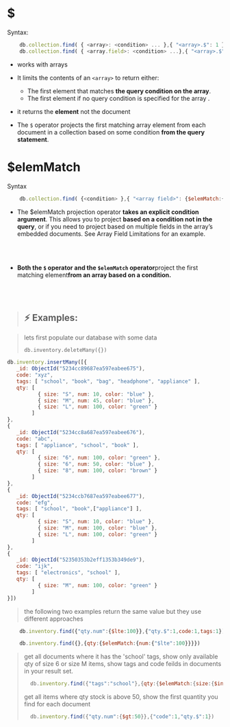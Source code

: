 
# $

Syntax:

```js
    db.collection.find( { <array>: <condition> ... },{ "<array>.$": 1 } )
    db.collection.find( { <array.field>: <condition> ...},{ "<array>.$": 1 } )
```

- works with arrays
- It limits the contents of an `<array>` to return either:
  - The first element that matches **the query condition on the array**.
  - The first element if no query condition is specified for the array .
  
- it returns the **element** not the document

- The `$` operator projects the first matching array element from each document in a collection based on some condition **from the query statement**.

# $elemMatch

Syntax

```js
    db.collection.find( {<condition> },{ "<array field>": {$elemMatch:{<field>:<condition>}} } )
```

- The $elemMatch projection operator **takes an explicit condition argument**. This allows you to project **based on a condition not in the query**, or if you need to project based on multiple fields in the array’s embedded documents. See Array Field Limitations for an example.

<br><br>

- **Both the `$` operator and the `$elemMatch` operator**project the first matching element**from an array based on a condition.**

<br><br>

> ## :zap: Examples:

> lets first populate our database with some data
>
> ``` db.inventory.deleteMany({}) ```
>
```js
db.inventory.insertMany([{
   _id: ObjectId("5234cc89687ea597eabee675"),
   code: "xyz",
   tags: [ "school", "book", "bag", "headphone", "appliance" ],
   qty: [
          { size: "S", num: 10, color: "blue" },
          { size: "M", num: 45, color: "blue" },
          { size: "L", num: 100, color: "green" }
        ]
},
{
   _id: ObjectId("5234cc8a687ea597eabee676"),
   code: "abc",
   tags: [ "appliance", "school", "book" ],
   qty: [
          { size: "6", num: 100, color: "green" },
          { size: "6", num: 50, color: "blue" },
          { size: "8", num: 100, color: "brown" }
        ]
},
{
   _id: ObjectId("5234ccb7687ea597eabee677"),
   code: "efg",
   tags: [ "school", "book",["appliance"] ],
   qty: [
          { size: "S", num: 10, color: "blue" },
          { size: "M", num: 100, color: "blue" },
          { size: "L", num: 100, color: "green" }
        ]
},
{
   _id: ObjectId("52350353b2eff1353b349de9"),
   code: "ijk",
   tags: [ "electronics", "school" ],
   qty: [
          { size: "M", num: 100, color: "green" }
        ]
}])
```

>the following two examples return the same value but they use different approaches
>
>
```js
    db.inventory.find({"qty.num":{$lte:100}},{"qty.$":1,code:1,tags:1})
```
>
```js
    db.inventory.find({},{qty:{$elemMatch:{num:{"$lte":100}}}})
```
>
>
> get all documents where  it has the 'school' tags, show only available qty of size 6 or size M items, show tags and code feilds in documents in your result set.
>
> ```js
>   db.inventory.find({"tags":"school"},{qty:{$elemMatch:{size:{$in:["6","M"]}}},tags:1,code:1})
> ```
> get all items where qty stock is above 50, show the first quantity you find for each document
>
>  ```js
>    db.inventory.find({"qty.num":{$gt:50}},{"code":1,"qty.$":1})
> ```
